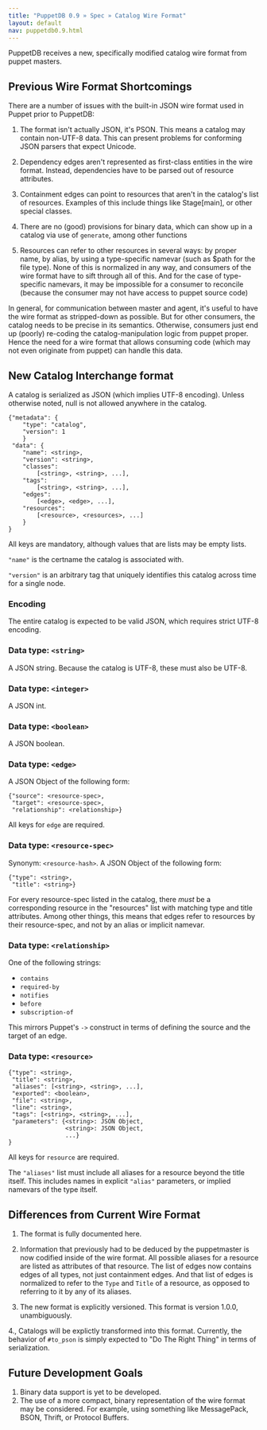 ```yaml
---
title: "PuppetDB 0.9 » Spec » Catalog Wire Format"
layout: default
nav: puppetdb0.9.html
---
```


PuppetDB receives a new, specifically modified catalog wire format from puppet masters.

##  Previous Wire Format Shortcomings

There are a number of issues with the built-in JSON wire format used
in Puppet prior to PuppetDB:

1. The format isn't actually JSON, it's PSON. This means a catalog may
contain non-UTF-8 data. This can present problems for conforming JSON
parsers that expect Unicode.

2. Dependency edges aren't represented as first-class entities in the
wire format. Instead, dependencies have to be parsed out of resource
attributes.

3. Containment edges can point to resources that aren't in the
catalog's list of resources. Examples of this include things like Stage[main], or other special
classes.

4. There are no (good) provisions for binary data, which can show up
in a catalog via use of `generate`, among other functions

5. Resources can refer to other resources in several ways: by proper name, by alias, by
using a type-specific namevar (such as $path for the file type). None
of this is normalized in any way, and consumers of the wire format
have to sift through all of this. And for the case of type-specific
namevars, it may be impossible for a consumer to reconcile (because
the consumer may not have access to puppet source code)

In general, for communication between master and agent, it's useful to have the wire format as stripped-down as
possible. But for other consumers, the catalog needs to be precise in
its semantics. Otherwise, consumers just end up (poorly) re-coding the
catalog-manipulation logic from puppet proper. Hence the need for a wire format that allows consuming code (which
may not even originate from puppet) can handle this data.

## New Catalog Interchange format

A catalog is serialized as JSON (which implies UTF-8 encoding). Unless
otherwise noted, null is not allowed anywhere in the catalog.

    {"metadata": {
        "type": "catalog",
        "version": 1
        }
     "data": {
        "name": <string>,
        "version": <string>,
        "classes":
            [<string>, <string>, ...],
        "tags":
            [<string>, <string>, ...],
        "edges":
            [<edge>, <edge>, ...],
        "resources":
            [<resource>, <resources>, ...]
        }
    }

All keys are mandatory, although values that are lists may be empty
lists.

`"name"` is the certname the catalog is associated with.

`"version"` is an arbitrary tag that uniquely identifies this catalog
across time for a single node.

### Encoding

The entire catalog is expected to be valid JSON, which requires strict UTF-8
encoding.

### Data type: `<string>`

A JSON string. Because the catalog is UTF-8, these must also
be UTF-8.

### Data type: `<integer>`

A JSON int.

### Data type: `<boolean>`

A JSON boolean.

### Data type: `<edge>`

A JSON Object of the following form:

    {"source": <resource-spec>,
     "target": <resource-spec>,
     "relationship": <relationship>}

All keys for `edge` are required.

### Data type: `<resource-spec>`

Synonym: `<resource-hash>`. A JSON Object of the following form:

    {"type": <string>,
     "title": <string>}

For every resource-spec listed in the catalog, there *must* be a corresponding
resource in the "resources" list with matching type and title
attributes. Among other things, this means that edges refer to
resources by their resource-spec, and not by an alias or implicit
namevar.

### Data type: `<relationship>`

One of the following strings:

* `contains`
* `required-by`
* `notifies`
* `before`
* `subscription-of`

This mirrors Puppet's `->` construct in terms of defining the source and the target of an edge.

### Data type: `<resource>`

    {"type": <string>,
     "title": <string>,
     "aliases": [<string>, <string>, ...],
     "exported": <boolean>,
     "file": <string>,
     "line": <string>,
     "tags": [<string>, <string>, ...],
     "parameters": {<string>: JSON Object,
                    <string>: JSON Object,
                    ...}
    }

All keys for `resource` are required. 

The `"aliases"` list must include all aliases
for a resource beyond the title itself. This includes names in explicit `"alias"` parameters, or implied namevars of the type
itself.

## Differences from Current Wire Format

1. The format is fully documented here. 

2.  Information that previously had to be deduced by the puppetmaster is now
codified inside of the wire format. All possible aliases for a
resource are listed as attributes of that resource. The list of edges
now contains edges of all types, not just containment edges. And that
list of edges is normalized to refer to the `Type` and `Title` of a
resource, as opposed to referring to it by any of its aliases.

3. The new format is explicitly versioned. This format is version 1.0.0, unambiguously.

4., Catalogs will be explictly transformed into this
format. Currently, the behavior of `#to_pson` is simply expected to "Do
The Right Thing" in terms of serialization.

## Future Development Goals

1. Binary data support is yet to be developed.
2. The use of a more compact, binary representation of the wire format may be considered. For example, using something like MessagePack, BSON, Thrift,
   or Protocol Buffers.
